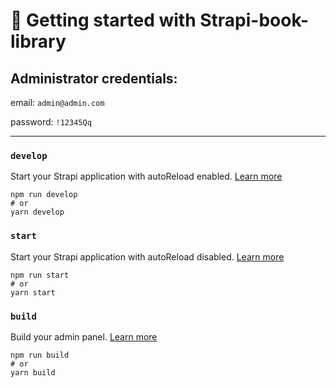 # 🚀 Getting started with Strapi-book-library

## Administrator credentials:

email: `admin@admin.com`

password: `!12345Qq`

---

### `develop`

Start your Strapi application with autoReload enabled. [Learn more](https://docs-v4.strapi.io/dev-docs/cli#strapi-develop)

```
npm run develop
# or
yarn develop
```

### `start`

Start your Strapi application with autoReload disabled. [Learn more](https://docs-v4.strapi.io/dev-docs/cli#strapi-start)

```
npm run start
# or
yarn start
```

### `build`

Build your admin panel. [Learn more](https://docs-v4.strapi.io/dev-docs/cli#strapi-build)

```
npm run build
# or
yarn build
```
